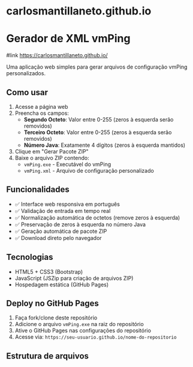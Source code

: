 # carlosmantillaneto.github.io

# Gerador de XML vmPing

#link
https://carlosmantillaneto.github.io/

Uma aplicação web simples para gerar arquivos de configuração vmPing personalizados.

## Como usar

1. Acesse a página web
2. Preencha os campos:
   - **Segundo Octeto**: Valor entre 0-255 (zeros à esquerda serão removidos)
   - **Terceiro Octeto**: Valor entre 0-255 (zeros à esquerda serão removidos)
   - **Número Java**: Exatamente 4 dígitos (zeros à esquerda mantidos)
3. Clique em "Gerar Pacote ZIP"
4. Baixe o arquivo ZIP contendo:
   - `vmPing.exe` - Executável do vmPing
   - `vmPing.xml` - Arquivo de configuração personalizado

## Funcionalidades

- ✅ Interface web responsiva em português
- ✅ Validação de entrada em tempo real
- ✅ Normalização automática de octetos (remove zeros à esquerda)
- ✅ Preservação de zeros à esquerda no número Java
- ✅ Geração automática de pacote ZIP
- ✅ Download direto pelo navegador

## Tecnologias

- HTML5 + CSS3 (Bootstrap)
- JavaScript (JSZip para criação de arquivos ZIP)
- Hospedagem estática (GitHub Pages)

## Deploy no GitHub Pages

1. Faça fork/clone deste repositório
2. Adicione o arquivo `vmPing.exe` na raiz do repositório
3. Ative o GitHub Pages nas configurações do repositório
4. Acesse via: `https://seu-usuario.github.io/nome-do-repositorio`

## Estrutura de arquivos
